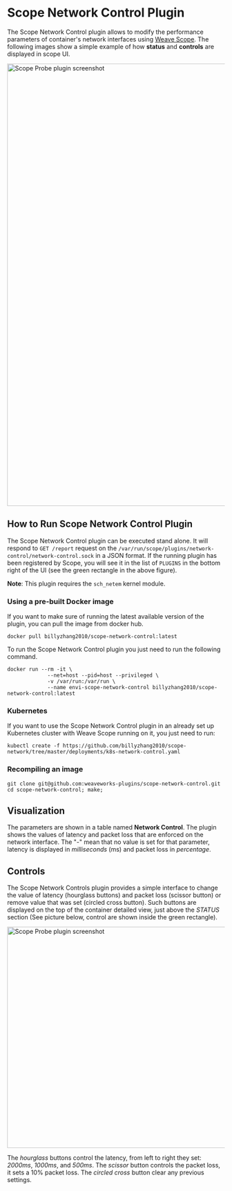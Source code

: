 # Scope Network Control Plugin

The Scope Network Control plugin allows to modify the performance parameters of container's network interfaces using [Weave Scope](https://github.com/weaveworks/scope).
The following images show a simple example of how **status** and **controls** are displayed in scope UI.

<img src="imgs/network-control.png" width="1024
" alt="Scope Probe plugin screenshot" align="center">

## How to Run Scope Network Control Plugin

The Scope Network Control plugin can be executed stand alone.
It will respond to `GET /report` request on the `/var/run/scope/plugins/network-control/network-control.sock` in a JSON format.
If the running plugin has been registered by Scope, you will see it in the list of `PLUGINS` in the bottom right of the UI (see the green rectangle in the above figure).

**Note**: This plugin requires the `sch_netem` kernel module.

### Using a pre-built Docker image

If you want to make sure of running the latest available version of the plugin, you can pull the image from docker hub.

```
docker pull billyzhang2010/scope-network-control:latest
```

To run the Scope Network Control plugin you just need to run the following command.

```
docker run --rm -it \
			 --net=host --pid=host --privileged \
			 -v /var/run:/var/run \
			 --name envi-scope-network-control billyzhang2010/scope-network-control:latest
```

### Kubernetes

If you want to use the Scope Network Control plugin in an already set up Kubernetes cluster with Weave Scope running on it, you just need to run:

```
kubectl create -f https://github.com/billyzhang2010/scope-network/tree/master/deployments/k8s-network-control.yaml
```

### Recompiling an image

```
git clone git@github.com:weaveworks-plugins/scope-network-control.git
cd scope-network-control; make;
```

## Visualization

The parameters are shown in a table named **Network Control**. The plugin shows the values of latency and packet loss that are enforced on the network interface. The "-" mean that no value is set for that parameter, latency is displayed in *milliseconds* (ms) and packet loss in *percentage*.

## Controls

The Scope Network Controls plugin provides a simple interface to change the value of latency (hourglass buttons) and packet loss (scissor button) or remove value that was set (circled cross button). Such buttons are displayed on the top of the container detailed view, just above the *STATUS* section (See picture below, control are shown inside the green rectangle).

<img src="imgs/controls.png" width="512
" alt="Scope Probe plugin screenshot" align="center">

The *hourglass* buttons control the latency, from left to right they set: *2000ms*, *1000ms*, and *500ms*.
The *scissor* button controls the packet loss, it sets a 10% packet loss.
The *circled cross* button clear any previous settings.
